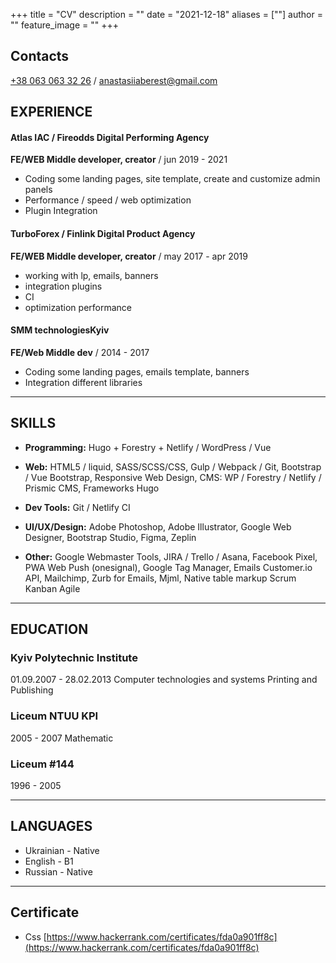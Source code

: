 +++
title = "CV"
description = ""
date = "2021-12-18"
aliases = [""]
author = ""
feature_image = ""
+++

## Contacts
[+38&nbsp;063&nbsp;063&nbsp;32&nbsp;26](+380630633226) /
anastasiiaberest@gmail.com


## EXPERIENCE

#### Atlas IAC / Fireodds Digital Performing Agency

**FE/WEB Middle developer, creator** / jun 2019 - 2021

- Coding some landing pages, site template, create and customize admin panels
- Performance / speed / web optimization
- Plugin Integration

#### TurboForex / Finlink Digital Product Agency
**FE/WEB Middle developer, creator** / may 2017 - apr 2019

- working with lp, emails, banners
- integration plugins
- CI
- optimization performance


#### SMM technologiesKyiv
**FE/Web Middle dev** / 2014 - 2017

- Coding some landing pages, emails template, banners
- Integration different libraries

---
## SKILLS
- **Programming:**
 Hugo + Forestry + Netlify /
 WordPress /
 Vue
 
- **Web:**
  HTML5 / liquid, 
  SASS/SCSS/CSS, 
  Gulp / Webpack / Git, 
  Bootstrap / Vue Bootstrap, 
  Responsive Web Design,
  CMS: WP / Forestry / Netlify  / Prismic CMS,
  Frameworks Hugo 

- **Dev Tools:**
    Git / Netlify CI

- **UI/UX/Design:** 
    Adobe Photoshop,
    Adobe Illustrator, 
    Google Web Designer, 
    Bootstrap Studio, 
    Figma, 
    Zeplin
    
- **Other:**
    Google Webmaster Tools,
    JIRA / Trello / Asana, 
    Facebook Pixel, 
    PWA Web Push (onesignal), 
    Google Tag Manager,
    Emails Customer.io API, 
    Mailchimp, 
    Zurb for Emails, 
    Mjml, 
    Native table markup
    Scrum
    Kanban
    Agile

---

## EDUCATION

### Kyiv Polytechnic Institute
01.09.2007 - 28.02.2013
Computer technologies and systems Printing and Publishing
### Liceum NTUU KPI
2005 - 2007
Mathematic
### Liceum #144
1996 - 2005

---
## LANGUAGES
- Ukrainian	- Native
- English - B1
- Russian - Native

---
## Certificate
- Css [https://www.hackerrank.com/certificates/fda0a901ff8c](https://www.hackerrank.com/certificates/fda0a901ff8c)
